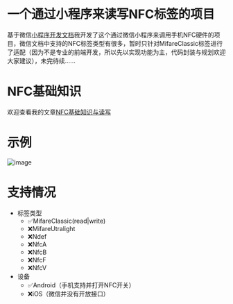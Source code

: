 # 一个通过小程序来读写NFC标签的项目
基于微信[小程序开发文档](https://developers.weixin.qq.com/miniprogram/dev/api/device/nfc/wx.getNFCAdapter.html)我开发了这个通过微信小程序来调用手机NFC硬件的项目，微信文档中支持的NFC标签类型有很多，暂时只针对MifareClassic标签进行了适配（因为不是专业的前端开发，所以先以实现功能为主，代码封装与规划欢迎大家建议），未完待续......
# NFC基础知识
欢迎查看我的文章[NFC基础知识与读写](https://mangk.github.io/2022/11/18/NFC基础知识与读写/)
# 示例
![image](https://mangk-1300208806.cos.ap-beijing.myqcloud.com/github/NFCTools-MiniProgram/show.gif)
# 支持情况
- 标签类型
  - ✅MifareClassic(read|write)
  - ❌MifareUtralight
  - ❌Ndef
  - ❌NfcA
  - ❌NfcB
  - ❌NfcF
  - ❌NfcV
- 设备
  - ✅Android（手机支持并打开NFC开关）
  - ❌iOS（微信并没有开放接口）